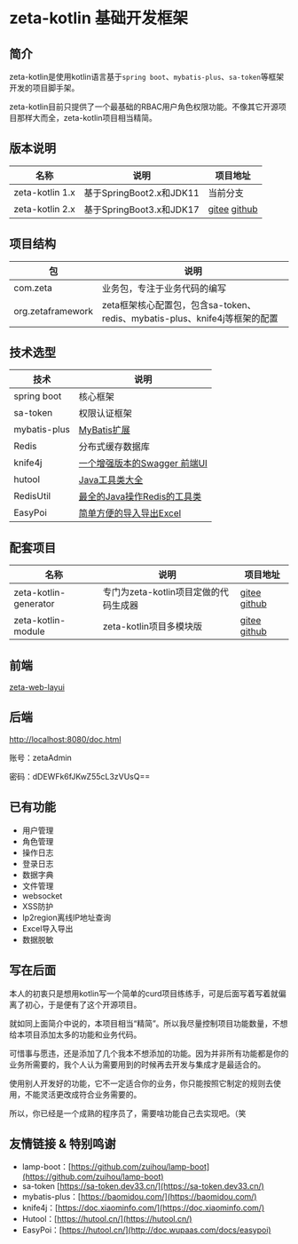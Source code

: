 # zeta-kotlin 基础开发框架

## 简介
zeta-kotlin是使用kotlin语言基于`spring boot`、`mybatis-plus`、`sa-token`等框架开发的项目脚手架。

zeta-kotlin目前只提供了一个最基础的RBAC用户角色权限功能。不像其它开源项目那样大而全，zeta-kotlin项目相当精简。

## 版本说明

| 名称                 | 说明                    | 项目地址                                                                |
|--------------------|-----------------------|---------------------------------------------------------------------|
| zeta-kotlin 1.x    | 基于SpringBoot2.x和JDK11 | 当前分支                                                                |
| zeta-kotlin 2.x    | 基于SpringBoot3.x和JDK17 | [gitee](https://gitee.com/xia5800/zeta-kotlin/tree/2.x/) [github](https://github.com/xia5800/zeta-kotlin/tree/2.x) |

## 项目结构

| 包                         | 说明                                                                    |
| -------------------------- | ---------------------------------------------------------------------- |
| com.zeta                  | 业务包，专注于业务代码的编写                                               |
| org.zetaframework         | zeta框架核心配置包，包含sa-token、redis、mybatis-plus、knife4j等框架的配置   |


## 技术选型

| 技术                       | 说明                                                         |
| -------------------------- | ------------------------------------------------------------ |
| spring boot                | 核心框架                                                     |
| sa-token                   | 权限认证框架                                                     |
| mybatis-plus               | [MyBatis扩展](https://doc.xiaominfo.com/)                      |
| Redis                      | 分布式缓存数据库                                             |
| knife4j                    | [一个增强版本的Swagger 前端UI](https://doc.xiaominfo.com/knife4j/)  |
| hutool                     | [Java工具类大全](https://hutool.cn/docs/#/)                  |
| RedisUtil                  | [最全的Java操作Redis的工具类](https://gitee.com/whvse/RedisUtil) |
| EasyPoi                  | [简单方便的导入导出Excel](https://gitee.com/lemur/easypoi) |

## 配套项目

| 名称                  | 说明                                  | 项目地址                                                     |
| --------------------- | ------------------------------------- | ------------------------------------------------------------ |
| zeta-kotlin-generator | 专门为zeta-kotlin项目定做的代码生成器 | [gitee](https://gitee.com/xia5800/zeta-kotlin-generator)  [github](https://github.com/xia5800/zeta-kotlin-generator) |
| zeta-kotlin-module    | zeta-kotlin项目多模块版              | [gitee](https://gitee.com/xia5800/zeta-kotlin-module) [github](https://github.com/xia5800/springboot-kotlin-module)|

## 前端
[zeta-web-layui](https://gitee.com/xia5800/zeta-web-layui)

## 后端
[http://localhost:8080/doc.html](http://localhost:8080/doc.html)

账号：zetaAdmin

密码：dDEWFk6fJKwZ55cL3zVUsQ==

## 已有功能

- 用户管理
- 角色管理
- 操作日志
- 登录日志
- 数据字典
- 文件管理
- websocket
- XSS防护
- Ip2region离线IP地址查询
- Excel导入导出
- 数据脱敏

## 写在后面

本人的初衷只是想用kotlin写一个简单的curd项目练练手，可是后面写着写着就偏离了初心，于是便有了这个开源项目。

就如同上面简介中说的，本项目相当“精简”。所以我尽量控制项目功能数量，不想给本项目添加太多的功能和业务代码。

可惜事与愿违，还是添加了几个我本不想添加的功能。因为并非所有功能都是你的业务所需要的，我个人认为需要用到的时候再去开发与集成才是最适合的。

使用别人开发好的功能，它不一定适合你的业务，你只能按照它制定的规则去使用，不能灵活更改成符合业务需要的。

所以，你已经是一个成熟的程序员了，需要啥功能自己去实现吧。（笑


## 友情链接 & 特别鸣谢

- lamp-boot：[https://github.com/zuihou/lamp-boot](https://github.com/zuihou/lamp-boot)
- sa-token [https://sa-token.dev33.cn/](https://sa-token.dev33.cn/)
- mybatis-plus：[https://baomidou.com/](https://baomidou.com/)
- knife4j：[https://doc.xiaominfo.com/](https://doc.xiaominfo.com/)
- Hutool：[https://hutool.cn/](https://hutool.cn/)
- EasyPoi：[https://hutool.cn/](http://doc.wupaas.com/docs/easypoi)
